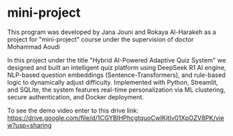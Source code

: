 # mini-project

This program was developed by Jana Jouni and Rokaya Al-Harakeh as a project for "mini-project" course under the supervision of doctor Mohammad Aoudi

In this project under the title "Hybrid AI-Powered Adaptive Quiz System" we designed and built an intelligent quiz platform using DeepSeek R1 AI engine, NLP-based question embeddings (Sentence-Transformers), and rule-based logic to dynamically adjust difficulty. Implemented with Python, Streamlit, and SQLite, the system features real-time personalization via ML clustering, secure authentication, and Docker deployment.

To see the demo video enter to this drive link:  https://drive.google.com/file/d/1CGYBIHPhcgtquoCwIKjtIv01XpOZV8PK/view?usp=sharing
